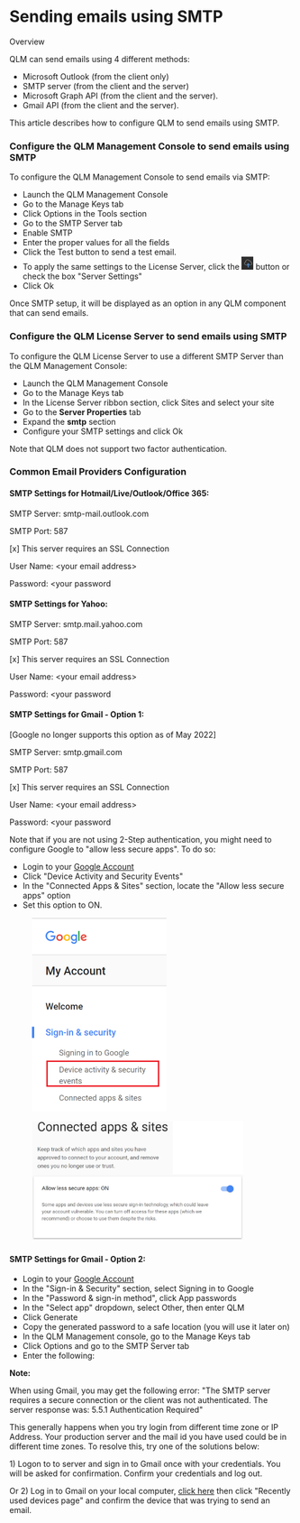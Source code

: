 # Sending emails using SMTP

Overview

QLM can send emails using 4 different methods:

* Microsoft Outlook (from the client only)
* SMTP server (from the client and the server)
* Microsoft Graph API (from the client and the server).
* Gmail API (from the client and the server).

This article describes how to configure QLM to send emails using SMTP.

### Configure the QLM Management Console to send emails using SMTP

To configure the QLM Management Console to send emails via SMTP:

* Launch the QLM Management Console
* Go to the Manage Keys tab
* Click Options in the Tools section
* Go to the SMTP Server tab
* Enable SMTP
* Enter the proper values for all the fields
* Click the Test button to send a test email.
* To apply the same settings to the License Server, click the ![](<../../.gitbook/assets/image (54).png>) button or check the box "Server Settings"
* Click Ok

Once SMTP setup, it will be displayed as an option in any QLM component that can send emails.

&#x20;

### Configure the QLM License Server to send emails using SMTP

To configure the QLM License Server to use a different SMTP Server than the QLM Management Console:

* Launch the QLM Management Console
* Go to the Manage Keys tab
* In the License Server ribbon section, click Sites and select your site
* Go to the **Server Properties** tab
* Expand the **smtp** section
* Configure your SMTP settings and click Ok

Note that QLM does not support two factor authentication.

&#x20;

### Common Email Providers Configuration

#### SMTP Settings for Hotmail/Live/Outlook/Office 365:

SMTP Server: smtp-mail.outlook.com

SMTP Port: 587

\[x] This server requires an SSL Connection

User Name: \<your email address>

Password: \<your password

&#x20;

#### SMTP Settings for Yahoo:

SMTP Server: smtp.mail.yahoo.com

SMTP Port: 587

\[x] This server requires an SSL Connection

User Name: \<your email address>

Password: \<your password

&#x20;

#### SMTP Settings for Gmail - Option 1:

\[Google no longer supports this option as of May 2022]

SMTP Server: smtp.gmail.com

SMTP Port: 587

\[x] This server requires an SSL Connection

User Name: \<your email address>

Password: \<your password

Note that if you are not using 2-Step authentication, you might need to configure Google to "allow less secure apps". To do so:

* Login to your [Google Account](https://myaccount.google.com/)
* Click "Device Activity and Security Events"
* In the "Connected Apps & Sites" section, locate the "Allow less secure apps" option
* Set this option to ON.

<div align="left"><figure><img src="../../.gitbook/assets/image (2).png" alt="" width="239"><figcaption></figcaption></figure></div>

<div align="left"><figure><img src="../../.gitbook/assets/image (55).png" alt="" width="375"><figcaption></figcaption></figure></div>

&#x20;&#x20;

#### SMTP Settings for Gmail - Option 2:

* Login to your [Google Account](https://myaccount.google.com/)
* In the "Sign-in & Security" section, select Signing in to Google
* In the "Password & sign-in method", click App passwords
* In the "Select app" dropdown, select Other, then enter QLM
* Click Generate
* Copy the generated password to a safe location (you will use it later on)
* In the QLM Management console, go to the Manage Keys tab
* Click Options and go to the SMTP Server tab
* Enter the following:

**Note:**

When using Gmail, you may get the following error: "The SMTP server requires a secure connection or the client was not authenticated. The server response was: 5.5.1 Authentication Required"

This generally happens when you try login from different time zone or IP Address. Your production server and the mail id you have used could be in different time zones. To resolve this, try one of the solutions below:

1\) Logon to to server and sign in to Gmail once with your credentials. You will be asked for confirmation. Confirm your credentials and log out.

Or 2) Log in to Gmail on your local computer, [click here](https://support.google.com/accounts/answer/1144110?hl=en) then click "Recently used devices page" and confirm the device that was trying to send an email.
